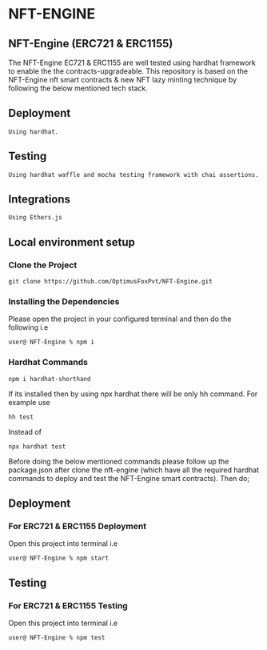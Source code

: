 # NFT-ENGINE
## NFT-Engine (ERC721 & ERC1155) 
The NFT-Engine EC721 & ERC1155 are well tested using hardhat framework to enable the the contracts-upgradeable. This repository is based on the NFT-Engine nft smart contracts & new NFT lazy minting technique by following the below mentioned tech stack.

## Deployment
```
Using hardhat.
 ```
## Testing
```
Using hardhat waffle and mocha testing framework with chai assertions.
```
## Integrations
```
Using Ethers.js
```
## Local environment setup
### Clone the Project 
```
git clone https://github.com/OptimusFoxPvt/NFT-Engine.git

```
### Installing the Dependencies 
Please open the project in your configured terminal and then do the following i.e
```
user@ NFT-Engine % npm i
```
### Hardhat Commands
```
npm i hardhat-shorthand 
```
If its installed then by using npx hardhat there will be only hh command. For example use
```
hh test 
```
Instead of

```
npx hardhat test
```
Before doing the below mentioned commands please follow up the package.json after clone the nft-engine (which have all the required hardhat commands to deploy and test the NFT-Engine smart contracts). Then do;
## Deployment
### For ERC721 & ERC1155 Deployment
Open this project into terminal i.e
```
user@ NFT-Engine % npm start 
```
## Testing
### For ERC721 & ERC1155 Testing
Open this project into terminal i.e
```
user@ NFT-Engine % npm test 
```
